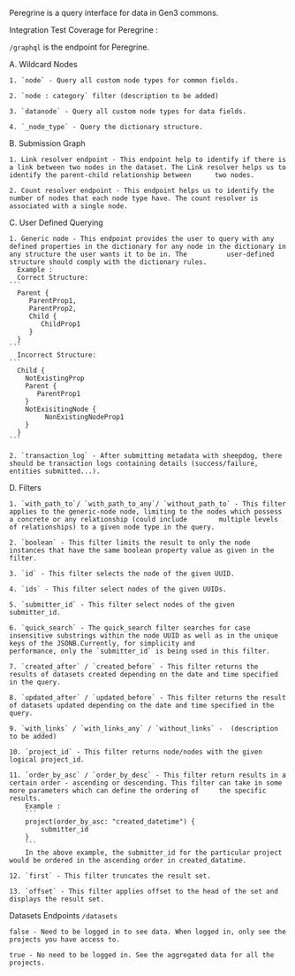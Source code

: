 Peregrine is a query interface for data in Gen3 commons.

Integration Test Coverage for Peregrine :

`/graphql` is the endpoint for Peregrine.

A. Wildcard Nodes 
    
    1. `node` - Query all custom node types for common fields.

    2. `node : category` filter (description to be added)

    3. `datanode` - Query all custom node types for data fields.

    4. `_node_type` - Query the dictionary structure.

B. Submission Graph
    
    1. Link resolver endpoint - This endpoint help to identify if there is a link between two nodes in the dataset. The Link resolver helps us to identify the parent-child relationship between      two nodes. 

    2. Count resolver endpoint - This endpoint helps us to identify the number of nodes that each node type have. The count resolver is associated with a single node.

C. User Defined Querying
    
    1. Generic node - This endpoint provides the user to query with any defined properties in the dictionary for any node in the dictionary in any structure the user wants it to be in. The          user-defined structure should comply with the dictionary rules. 
      Example : 
      Correct Structure:
    ```
      Parent {
         ParentProp1,
         ParentProp2,
         Child {
            ChildProp1
         }
      }
    ```
      Incorrect Structure:
    ```
      Child {
        NotExistingProp
        Parent {
           ParentProp1
        }
        NotExisitingNode {
             NonExistingNodeProp1
        }
      }   
    ```

    2. `transaction_log` - After submitting metadata with sheepdog, there should be transaction logs containing details (success/failure, entities submitted...).

D. Filters
    
    1. `with_path_to`/ `with_path_to_any`/ `without_path_to` - This filter applies to the generic-node node, limiting to the nodes which possess a concrete or any relationship (could include        multiple levels of relationships) to a given node type in the query.

    2. `boolean` - This filter limits the result to only the node instances that have the same boolean property value as given in the filter.

    3. `id` - This filter selects the node of the given UUID.

    4. `ids` - This filter select nodes of the given UUIDs.	

    5. `submitter_id` - This filter select nodes of the given submitter_id.	

    6. `quick_search` - The quick_search filter searches for case insensitive substrings within the node UUID as well as in the unique keys of the JSONB.Currently, for simplicity and               performance, only the `submitter_id` is being used in this filter.

    7. `created_after` / `created_before` - This filter returns the results of datasets created depending on the date and time specified in the query.	

    8. `updated_after` / `updated_before` - This filter returns the result of datasets updated depending on the date and time specified in the query.	

    9. `with_links` / `with_links_any` / `without_links` - 	(description to be added)

    10. `project_id` - This filter returns node/nodes with the given logical project_id.

    11. `order_by_asc` / `order_by_desc` - This filter return results in a certain order - ascending or descending. This filter can take in some more parameters which can define the ordering of     the specific results.
        Example :
        ```
        project(order_by_asc: "created_datetime") {
            submitter_id
        }   
        ```    
        In the above example, the submitter_id for the particular project would be ordered in the ascending order in created_datatime. 

    12. `first` - This filter truncates the result set.

    13. `offset` - This filter applies offset to the head of the set and displays the result set.

Datasets Endpoints `/datasets`
```
false - Need to be logged in to see data. When logged in, only see the projects you have access to.

true - No need to be logged in. See the aggregated data for all the projects.
```

